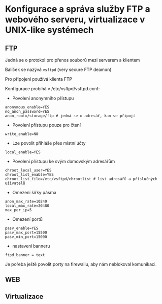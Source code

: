 # Konfigurace a správa služby FTP a webového serveru, virtualizace v UNIX-like systémech

## FTP

Jedná se o protokol pro přenos souborů mezi serverem a klientem

Balíček se nazývá `vsftpd` (very secure FTP deamon)

Pro připojení používá klienta FTP

Konfigurace probíhá v /etc/vsftpd/vsftpd.conf:
- Povolení anonymního přístupu
```
anonymous_enable=YES
no_anon_password=YES
anon_root=/storage/ftp # jedná se o adresář, kam se připojí
```
- Povolení přístupu pouze pro čtení
```
write_enable=NO
```
- Lze povolit přihláše přes místní účty
```
local_enable=YES
```
- Povolení přístupu ke svým domovským adresářům
```
chroot_local_user=YES
chroot_list_enable=YES
chroot_list_file=/etc/vsftpd/chrootlist # list adresářů a příslučných uživatelů
```
- Omezení šířky pásma
```
anon_max_rate=10240
local_max_rate=20480
max_per_ip=5
```
- Omezení portů
```
pasv_enable=YES
pasv_max_port=15500
pasv_min_port=15000
```
- nastavení banneru
```
ftpd_banner = text
```

Je pořeba ještě povolit porty na firewallu, aby nám neblokoval komunikaci.

## WEB



## Virtualizace


